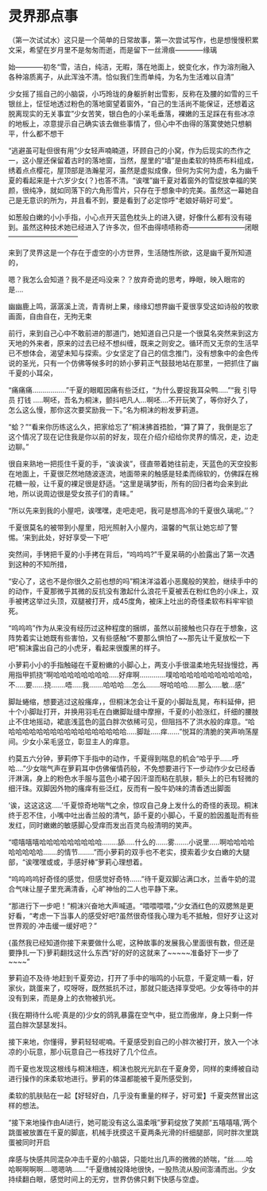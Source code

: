 # 灵界那点事

（第一次试试水）这只是一个简单的日常故事，第一次尝试写作，也是想慢慢积累文采，希望在岁月里不是匆匆而逝，而是留下一丝滑痕————缘璃

始————初冬“雪，洁白，纯洁，无暇，落在地面上，蜕变化水，作为溶剂融入各种溶质离子，从此浑浊不清。恰似我们生而单纯，为名为生活难以自清”

少女摇了摇自己的小脑袋，小巧玲珑的身躯折射出雪影，反称在及腰的如雪的三千银丝上，怔怔地透过粉色的落地窗望着窗外，“自己的生活尚不能保证，还想着这脱离现实的无关事宜”少女苦笑，银白色的小呆毛垂落，裸嫩的玉足踩在有些冰凉的地板上，凉意提示自己确实该去做些事情了，但心中不由得的落寞使她只想躺平，什么都不想干

“逃避虽可耻但很有用”少女轻声喃暔道，环顾自己的小窝，作为后现实的杰作之一，这小屋还保留着古时的落地窗，当然，屋里的“墙”是由柔软的特质布料组成，绣着点点樱花，屋顶部是浩瀚星河，虽然是虚拟成像，但何为实何为虚，名为幽千夏的看起来是十六岁少女{？}也答不清。“诶嘿”幽千夏对着窗外的雪绽放幸福的笑颜，很纯净，就如同落下的六角形雪片，只存在于想象中的完美。虽然这一幕她自己是无意识的所为，并且看不到，要是看到了必定惊呼“老娘好萌好可爱”。

如葱般白嫩的小小手指，小心点开天蓝色枕头上的进入键，好像什么都有没有碰到。虽然这种技术她已经进入了许多次，但不由得啧啧称奇————————闭眼——————————

来到了灵界这是一个存在于虚空的小方世界，生活随性所欲，这是幽千夏所知道的，

嗯？我怎么会知道？我不是还吗没来？？放弃奇诡的思考，睁眼，映入眼帘的是….

幽幽鹿上鸣，潺潺溪上流，青青树上果，缘缘幻想界幽千夏很享受这如诗般的牧歌画面，自由自在，无拘无束

前行，来到自己心中不敢前进的那道门，她知道自己只是一个很莫名突然来到这方天地的外来者，原来的过去已经不想纠缠，既来之则安之。循环而又无奈的生活早已不想体会，渴望未知与探索。少女坚定了自己的信念推门，没有想象中的金色传说的圣光，只有一个仿佛等候多时的娇小萝莉正气鼓鼓地站在那里，一把抓住了幽千夏的小耳朵，

“痛痛痛……………..”千夏的眼眶因痛有些泛红，“为什么要捉我耳朵鸭…..”“我 引导员 打钱 …..啊呸，吾名为桐沫，颤抖吧凡人…啊呸….不开玩笑了，等你好久了，怎么这么慢，那你这次要奖励我一下。”名为桐沫的粉发萝莉道。

“蛤？”“看来你历练这么久，把家给忘了”桐沫拂首捂脸，“算了算了，我倒是忘了这个情况了现在记住我是你以前的好友，现在介绍介绍给你灵界的情况，走，边走边聊。”

很自来熟地一把揽住千夏的手，“诶诶诶”，径直带着她往前走，天蓝色的天空投影在地面上，千夏很茫然地随波逐流，地面带来的触感是轻柔而绵软的，仿佛踩在棉花糖一般，让千夏的裸足很是舒适。“这里是璃梦街，所有的回归者均会来到此地，所以说周边很是受女孩子们的青睐。”

“所以先来到我的小屋吧，诶嘿嘿，走吧走吧，我可是想高冷的千夏很久璃呢。’’？

千夏很莫名的被带到小屋里，阳光照射入小屋内，温馨的气氛让她忘却了警惕。‘来到此处，好好享受一下吧’

突然间，手铐把千夏的小手拷在背后，“呜呜呜?”千夏呆萌的小脸露出了第一次遇到这种的不知所措，

“安心了，这也不是你很久之前也想的吗”桐沫洋溢着小恶魔般的笑脸，继续手中的的动作，千夏那微乎其微的反抗没有激起什么浪花千夏被丢在粉红色的小床上，双手被拷这举过头顶，双腿被打开，成45度角，被床上吐出的奇怪柔软布料牢牢锁死。

“呜呜呜”作为从来没有经历过这种程度的捆绑，虽然以前接触也只存在于想象，这阵势着实让她既有些害怕，又有些感触“不要那么惧怕了~~那先让千夏放松一下吧”桐沫露出自己的小虎牙，看起来很腹黑的样子。

小萝莉小小的手指触碰在千夏粉嫩的小脚心上，两支小手很温柔地先轻拢慢捻，再用指甲抓挠“啊哈哈哈哈哈哈哈哈…..好痒啊………….噗哈哈哈哈哈哈哈哈哈哈哈，不…..要……挠…….唔…..我…….哈哈哈….怎么…….呀哈哈哈…..那么…..敏…感”

脚趾蜷缩，想要逃过这般瘙痒，，但桐沫怎会让千夏的小脚趾乱晃，布料延伸，把十个小脚趾打开，并换用羽毛在白嫩脚趾缝中摩擦，千夏的小脸涨红，纤细的腰肢止不住地摇动，裙底浅蓝色的蓝白胖次依稀可见，但阻挡不了洪水般的痒意。“哈哈哈哈哈哈哈哈哈哈哈哈哈哈哈哈哈哈…..脚趾…..痒……”悦耳的清脆的笑声响荡屋间。少女小呆毛竖立，彰显主人的痒意。

约莫五六分钟，萝莉停下手指中的动作，千夏得到喘息的机会“哈乎乎……呼哈….”少女喘气声在萝莉耳中仿佛催情药般，不免想要进行下一步动作少女已经香汗淋漓，身上的粉色水手服与蓝色小裙子因汗湿而粘在肌肤，额头上的已有轻微的细汗珠。双脚因外物的瘙痒有些泛红，反而有一股牛奶味的清香透出脚面

‘诶，这这这这…..’千夏惊奇地喘气之余，惊叹自己身上发什么的奇怪的表现。桐沫终于忍不住，小嘴中吐出香兰般的清气，舔千夏的小脚心，千夏的脸因羞耻而有些发红，同时嫩嫩的敏感脚心受痒而发出百灵鸟般清明的笑声。

“噫嘻嘻嘻哈哈哈哈哈哈哈哈哈……..舔…..什么的……雾…….小说里…..啊哈哈哈哈哈哈哈哈哈…….的情节……..”而小萝莉的双手也不老实，摸索着少女白嫩的大腿部，“诶嘿嘿或或，手感好棒”萝莉心理想着。

“呜呜呜呜好奇怪的感觉，但感觉好奇特……”待千夏双脚沾满口水，兰香牛奶的混合气味让屋子里充满清香，心旷神怡的二人也平静下来。

“那进行下一步吧！”桐沫兴奋地大声喊道。“喂喂喂喂，”少女酒红色的双腮煞是更好看，“考虑一下当事人的感受好吧?虽然很奇怪我心理为毛不抵触，但好歹让这对世界观的·冲击缓一缓好吧？”

{虽然我已经知道你接下来要做什么呢，这种故事的发展我心里面很有数，但还是要挣扎一下}萝莉翻找这什么东西“好的好的这就来了~~~~~准备好下一步了~~~~”

萝莉迫不及待·地赶到千夏旁边，打开了手中的嗡鸣的小玩意，千夏定睛一看，好家伙，跳蛋来了，哎呀呀，既然抵抗不过，那就只能选择享受吧。少女等待中的并没有到来，而是身上的衣物被扒光。

{我在期待什么呢·真是的}少女的鸽乳暴露在空气中，挺立而傲岸，身上只剩一件蓝白胖次瑟瑟发抖。

接下来地，你懂得，萝莉轻轻呢喃。千夏感受到自己的小胖次被打开，放入一个冰凉的小玩意，那小玩意自己一栋找好了几个位点。

而千夏也发现这根线与桐沫相连，桐沫也脱光光趴在千夏身旁，同样的束缚被自动进行操作的床柔软地进行。萝莉的体温都能被千夏所感受到，

柔软的肌肤贴在一起【好轻好白，几乎没有重量的样子，好可爱】千夏突然冒出这样的想法。

“接下来地操作由AI进行，她可能没有这么温柔哦”萝莉绽放了笑颜“五嘻嘻嘻,’两个跳蛋被放置在千夏的脚底，机械手抚摸这千夏两条光滑的纤细腿部，同时胖次里跳蛋被同时开启

痒感与快感共同混杂冲击千夏的小脑袋，只能吐出几声的微微的娇喘，“丝……哈哈啊啊啊啊….嗯嗯呐…….”千夏缴械投降地很快，一股热流从股间澎涌而出。少女持续翻白眼，感觉时间上的无穷，世界仿佛只剩下快感与空虚。

